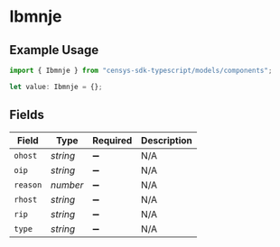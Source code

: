 # Ibmnje

## Example Usage

```typescript
import { Ibmnje } from "censys-sdk-typescript/models/components";

let value: Ibmnje = {};
```

## Fields

| Field              | Type               | Required           | Description        |
| ------------------ | ------------------ | ------------------ | ------------------ |
| `ohost`            | *string*           | :heavy_minus_sign: | N/A                |
| `oip`              | *string*           | :heavy_minus_sign: | N/A                |
| `reason`           | *number*           | :heavy_minus_sign: | N/A                |
| `rhost`            | *string*           | :heavy_minus_sign: | N/A                |
| `rip`              | *string*           | :heavy_minus_sign: | N/A                |
| `type`             | *string*           | :heavy_minus_sign: | N/A                |